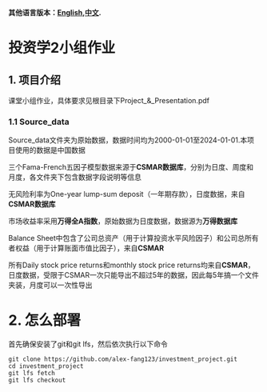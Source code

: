 **其他语言版本：[English](README.md),[中文](README_zh.md).**
# 投资学2小组作业

## 1. 项目介绍
课堂小组作业，具体要求见根目录下Project_&_Presentation.pdf

### 1.1 Source_data

Source_data文件夹为原始数据，数据时间均为2000-01-01至2024-01-01.本项目使用的数据是中国数据

三个Fama-French五因子模型数据来源于**CSMAR数据库**，分别为日度、周度和月度，各文件夹下包含数据字段说明等信息

无风险利率为One-year lump-sum deposit（一年期存款），日度数据，来自**CSMAR数据库**

市场收益率采用**万得全A指数**，原始数据为日度数据，数据源为**万得数据库**

Balance Sheet中包含了公司总资产（用于计算投资水平风险因子）和公司总所有者权益（用于计算账面市值比因子），来自**CSMAR**

所有Daily stock price returns和monthly stock price returns均来自**CSMAR**，日度数据，受限于CSMAR一次只能导出不超过5年的数据，因此每5年搞一个文件夹装，月度可以一次性导出

# 2. 怎么部署
首先确保安装了git和git lfs，然后依次执行以下命令

```shell
git clone https://github.com/alex-fang123/investment_project.git
cd investment_project
git lfs fetch
git lfs checkout
```
